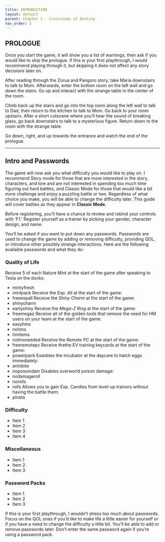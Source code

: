 ```yaml
---
title: INTRODUCTION
layout: default
parent: Chapter 1 - Crossroads of Destiny
nav_order: 1
---
```


## PROLOGUE

Once you start the game, it will show you a list of warnings, then ask if you would like to skip the prologue. If this is your first playthrough, I would recommend playing through it, but skipping it does not affect any story decisions later on.

After reading through the Zorua and Pangoro story, take Maria downstairs to talk to Mom. Afterwards, enter the bottom room on the left wall and go down the stairs. Go up and interact with the strange table in the center of the room.

Climb back up the stairs and go into the top room along the left wall to talk to Dad, then return to the kitchen to talk to Mom. Go back to your room upstairs. After a short cutscene where you’ll hear the sound of breaking glass, go back downstairs to talk to a mysterious figure. Return down to the room with the strange table.

Go down, right, and up towards the entrance and watch the end of the prologue.

---

## Intro and Passwords

The game will now ask you what difficulty you would like to play on. I recommend Story mode for those that are more interested in the story, characters, and lore and are not interested in spending too much time figuring out hard battles, and Classic Mode for those that would like a bit more challenge and enjoy a puzzling battle or two. Regardless of what choice you make, you will be able to change the difficulty later. This guide will cover battles as they appear in **Classic Mode.**

Before registering, you’ll have a chance to review and rebind your controls with ‘F1.’ Register yourself as a trainer by picking your gender, character design, and name.

You’ll be asked if you want to put down any passwords. Passwords are used to change the game by adding or removing difficulty, providing QOL, or introduce other possibly strange interactions. Here are the following available passwords and what they do:

  ### Quality of Life
Receive 5 of each Nature Mint at the start of the game after speaking to Tesla on the docks:
  - mintyfresh
  - mintpack
Receive the *Exp. All* at the start of the game:
  - freeexpall
Receive the *Shiny Charm* at the start of the game:
  - shinycharm
  - earlyshiny
Receive the *Mega-Z Ring* at the start of the game:
  - freemegaz
Receive all of the golden tools that remove the need for HM users on your team at the start of the game:
  - easyhms
  - nohms
  - hmitems
  - notmxneeded
Receive the *Remote PC* at the start of the game:
  - freeremotepc
Receive thethe EV training keycards at the start of the game:
  - powerpack
Exanbles the incubator at the daycare to hatch eggs immediately:
  - antidote
  - nopoisondam
Disables overworld poison damage:
  - nodamageroll
  - norolls
  - rolls
Allows you to gain Exp. Candies from level-up trainers without having the battle them:
  - pinata





### Difficulty
- Item 1
- Item 2
- Item 3
- Item 4

### Miscellaneous
- Item 1
- Item 2
- Item 3

### Password Packs
- Item 1
- Item 2
- Item 3

If this is your first playthrough, I wouldn’t stress too much about passwords. Focus on the QOL ones if you’d like to make life a little easier for yourself or if you have a need to change the difficulty a little bit. You’ll be able to add or remove passwords later. Don’t enter the same password again if you’re using a password pack.
